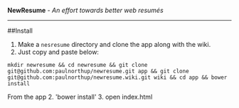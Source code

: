 **NewResume** - *An effort towards better web resumés*

---

##Install
  1. Make a `nesresume` directory and clone the app along with the wiki.
  2. Just copy and paste below:

`mkdir newresume && cd newresume && git clone git@github.com:paulnorthup/newresume.git app && git clone git@github.com:paulnorthup/newresume.wiki.git wiki && cd app && bower install`
  
From the app
  2. 'bower install'
  3. open index.html

